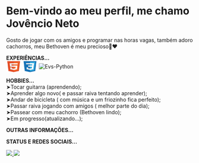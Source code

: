 # Bem-vindo ao meu perfil, me chamo Jovêncio Neto

Gosto de jogar com os amigos e programar nas horas vagas, também adoro cachorros, meu Bethoven é meu precioso🐶❤️

**EXPERIÊNCIAS...**<br>
<img align="center" alt="Evs-HTML" height="30" width="40" src="https://raw.githubusercontent.com/devicons/devicon/master/icons/html5/html5-original.svg">
  <img align="center" alt="Evs-CSS" height="30" width="40" src="https://raw.githubusercontent.com/devicons/devicon/master/icons/css3/css3-original.svg">
  <img align="center" alt="Evs-Python" height="35" width="35" src="https://i.imgur.com/w6HYuAI.png">

**HOBBIES...**<br>
➤Tocar guitarra (aprendendo); <br>
➤Aprender algo novo( e passar raiva tentando aprender);<br>
➤Andar de bicicleta ( com música e um friozinho fica perfeito);<br>
➤Passar raiva jogando com amigos ( melhor parte do dia);<br>
➤Passear com meu cachorro (Bethoven lindo);<br>
➤Em progresso(atualizando...);<br>

**OUTRAS INFORMAÇÕES...**

**STATUS E REDES SOCIAIS...**

 <div>
  <a href="https://github.com/JovencioNeto">
  <img height="150em" src="https://github-readme-stats.vercel.app/api?username=JovencioNeto&show_icons=true&theme=vue-dark&include_all_commits=true&count_private=true"/>
  <img height="150em" src="https://github-readme-stats.vercel.app/api/top-langs/?username=JovencioNeto&layout=compact&langs_count=7&theme=vue-dark"/>
 </div>
